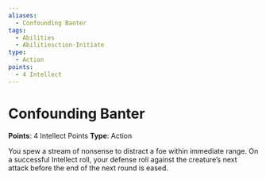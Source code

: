 ```yaml
---
aliases:
  - Confounding Banter
tags:
  - Abilities
  - Abilitiesction-Initiate
type:
  - Action
points:
  - 4 Intellect
---
```


# Confounding Banter

**Points**: 4 Intellect Points
**Type**: Action

You spew a stream of nonsense to distract a foe within immediate range. On a successful Intellect roll, your defense roll against the creature’s next attack before the end of the next round is eased.
